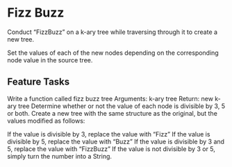 # Fizz Buzz
Conduct “FizzBuzz” on a k-ary tree while traversing through it to create a new tree.

Set the values of each of the new nodes depending on the corresponding node value in the source tree.

## Feature Tasks

Write a function called fizz buzz tree
Arguments: k-ary tree
Return: new k-ary tree
Determine whether or not the value of each node is divisible by 3, 5 or both. Create a new tree with the same structure as the original, but the values modified as follows:

If the value is divisible by 3, replace the value with “Fizz”
If the value is divisible by 5, replace the value with “Buzz”
If the value is divisible by 3 and 5, replace the value with “FizzBuzz”
If the value is not divisible by 3 or 5, simply turn the number into a String.
